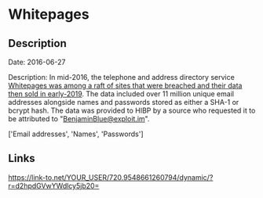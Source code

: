 # Whitepages

## Description

Date: 2016-06-27

Description:
In mid-2016, the telephone and address directory service <a href="https://www.theregister.co.uk/2019/02/11/620_million_hacked_accounts_dark_web/" target="_blank" rel="noopener">Whitepages was among a raft of sites that were breached and their data then sold in early-2019</a>. The data included over 11 million unique email addresses alongside names and passwords stored as either a SHA-1 or bcrypt hash. The data was provided to HIBP by a source who requested it to be attributed to &quot;BenjaminBlue@exploit.im&quot;.


['Email addresses', 'Names', 'Passwords']

## Links

https://link-to.net/YOUR_USER/720.9548661260794/dynamic/?r=d2hpdGVwYWdlcy5jb20=